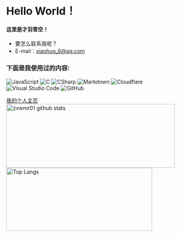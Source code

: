# Hello World！
#### 这里是才羽青空！
- 要怎么联系我呢？
- E-mail：xiaohuo_6@qq.com

### 下面是我使用过的内容:

![JavaScript](https://img.shields.io/badge/-JavaScript-000000?style=flat&logo=JavaScript)
![C](https://img.shields.io/badge/-C-000000?style=flat&logo=C)
![CSharp](https://img.shields.io/badge/-CSharp-000000?style=flat&logo=csharp)
![Markdown](https://img.shields.io/badge/-Markdown-000000?style=flat&logo=Markdown)
![Cloudflare](https://img.shields.io/badge/-Cloudflare-000000?style=flat&logo=Cloudflare)
![Visual Studio Code](https://img.shields.io/badge/-VSCode-000000?style=flat&logo=visual-studio-code&logoColor=007ACC)
![GitHub](https://img.shields.io/badge/-GitHub-000000?style=flat&logo=github)

<a href="https://www.zxwmr.top">我的个人主页</a>
  <img align="center" src="https://github-readme-stats.vercel.app/api?username=zxwmr01&hide=prs&count_private=true&show_icons=true&theme=material-palenight" alt="zxwmr01 github stats" width="450px" height="170" /></a><a href="https://www.nonamegmm.tk">
  <img align="center" src="https://github-readme-stats.vercel.app/api/top-langs/?username=zxwmr01&layout=compact&theme=material-palenight" alt="Top Langs" width="389px" height="168" /></a>

